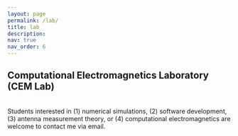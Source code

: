 ```yaml
---
layout: page
permalink: /lab/
title: lab
description: 
nav: true
nav_order: 6
---
```


<h2>Computational Electromagnetics Laboratory (CEM Lab)</h2>
<br>
Students interested in (1) numerical simulations, (2) software development, (3) antenna measurement theory, or (4) computational electromagnetics are welcome to contact me via email.

